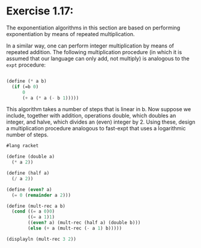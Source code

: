# Exercise 1.17: 
The exponentiation algorithms in this section are based on performing exponentiation by means of repeated multiplication. 

In a similar way, one can perform integer multiplication by means of repeated addition. The following multiplication procedure (in which it is assumed that our language can only add, not multiply) is analogous to the `expt` procedure:

```scheme

(define (* a b)
  (if (=b 0)
      0
      (+ a (* a (- b 1)))))

```

This algorithm takes a number of steps that is linear in b. Now suppose we include, together with addition, operations double, which doubles an integer, and halve, which divides an (even) integer by 2. 
Using these, design a multiplication procedure analogous to fast-expt that uses a logarithmic number of steps.

```scheme
#lang racket

(define (double a)
  (* a 2))

(define (half a)
  (/ a 2))

(define (even? a)
  (= 0 (remainder a 2)))

(define (mult-rec a b)
  (cond ((= a 0)0)
        ((= a 1)1)
        ((even? a) (mult-rec (half a) (double b)))
        (else (+ a (mult-rec (- a 1) b)))))

(displayln (mult-rec 3 2))
```